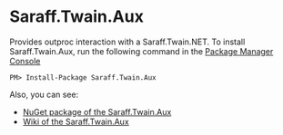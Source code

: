# Saraff.Twain.Aux
Provides outproc interaction with a Saraff.Twain.NET.
To install Saraff.Twain.Aux, run the following command in the [Package Manager Console](https://docs.nuget.org/docs/start-here/using-the-package-manager-console)
```
PM> Install-Package Saraff.Twain.Aux
```
Also, you can see: 
* [NuGet package of the Saraff.Twain.Aux](https://www.nuget.org/packages/Saraff.Twain.Aux/)
* [Wiki of the Saraff.Twain.Aux](https://saraff-9eb1047a4beb4cef8506b29ba325bd5a.github.io/sarafftwainaux/)
